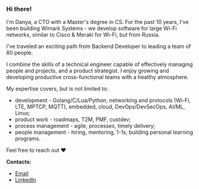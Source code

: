 ### Hi there!

I'm Danya, a CTO with a Master's degree in CS. For the past 10 years, I've been building Wimark Systems - we develop software for large Wi-Fi networks, similar to Cisco & Meraki for Wi-Fi, but from Russia.

I've traveled an exciting path from Backend Developer to leading a team of 60 people.

I combine the skills of a technical engineer capable of effectively managing people and projects, and a product strategist. I enjoy growing and developing productive cross-functional teams with a healthy atmosphere.

My expertise covers, but is not limited to:

- development - Golang/C/Lua/Python, networking and protocols (Wi-Fi, LTE, MPTCP, MQTT), embedded, cloud, DevOps/DevSecOps, AI/ML, Linux;
- product work - roadmaps, T2M, PMF, custdev;
- process management - agile, processes, timely delivery;
- people management - hiring, mentoring, 1-1s, building personal learning programs.

Feel free to reach out ❤️

**Contacts:**
- [Email](mailto://sliusardaniil@gmail.com)
- [LinkedIn](https://linkedin.com/in/daniil-sliusar-700988b0/)
